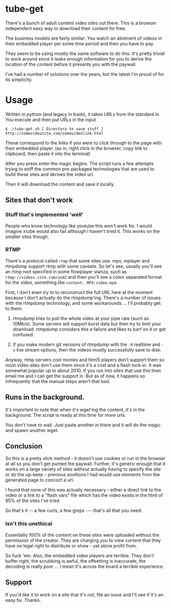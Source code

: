 # tube-get

There's a bunch of adult content video sites out there. This is a browser independent easy way to download their content for free.

The business models are fairly similar: You watch an allotment of videos in their embedded player per some time period and then you have to pay.

They seem to be using mostly the same software to do this. It's pretty trivial to work around since it leaks enough information for you to derive the location of the content before it presents you with the paywall.

I've had a number of solutions over the years, but the latest I'm proud of for its simplicity.

# Usage

Written in python (and legacy in bash), it takes URLs from the standard in.  You execute and then put URLs in the input

    $ ./tube-get.sh [ Directory to save stuff ]
    http://somevideosite.com/somevideolink.html

These correspond to the links if you were to click through to the page with their embedded player. (as in, right click in the browser, copy link to clipboard, then paste it into the terminal)

After you press enter the magic begins.  The script runs a few attempts trying to sniff the common pre-packaged technologies that are used to build these sites and derives the video url.

Then it will download the content and save it locally.

## Sites that don't work

### Stuff that's implemented 'well'
People who know technology like youtube this won't work for.  I would imagine xtube would also fail although I haven't tried it.  This works on the smaller sites though.  

### RTMP
There's a protocol called `rtmp` that some sites use.  mpv, mplayer and rtmpdump support rtmp with some caveats.  So let's see, usually you'll see an rtmp root specified in some flowplayer stanza, such as `rtmp://videos.site.com/vod2`  and then you'll see a colon separated format for the video, something like `content: MP4:video.mp4`.  

First, I don't even *try* to to reconstruct the full URL here at the moment because I don't actually do the rtmpdump'ing.  There's a number of issues with the rtmpdump technology, and some workarounds ... I'll probably get to them:

  1. rtmpdump tries to pull the whole video at your pipe rate (such as 10Mb/s).  Some servers will support burst data but then try to limit your download.  rtmpdump considers this a failure and likes to barf on it or get confused.

  2. If you make modern git versions of rtmpdump with the `-R` realtime and `-v` live stream options, then the videos mostly successfully save to disk.

Anyway, rtmp servers cost monies and html5 players don't support them so most video sites don't use them since it's a cost
and a flash lock-in.  It was somewhat popular up to about 2010.   If you run into sites that use this then email me and I
can get the support in.  But as of now, it happens so infrequently that the manual steps aren't that bad.

## Runs in the background.

It's important to note that when it's wget'ing the content, it's in the background.  The script is ready at this time for more urls.

You don't have to wait.  Just paste another in there and it will do the magic and spawn another wget.  

## Conclusion

So this is a pretty slick method - it doesn't use cookies or run in the browser at all so you don't get punted the paywall.  Further, it's generic enough that it works on a large variety of sites without actually having to specify the site or do the up-keep - previous soultions I had would use elements from the generated page to concoct a url. 

I found that none of this was actually necessary - either a direct link to the video or a link to a "flash vars" file which has the video exists in the html of 95% of the sites I've tried.

So that's it -- a few curls, a few greps --- that's all that you need.

### Isn't this unethical

Essentially 100% of the content on these sites were uploaded without the permission of the creator.  They are charging you to view content that they have no legal right to distribute or show - yet alone profit from.

So fuck 'em. Also, the embedded video players are terrible. They don't buffer right, the scrubbing is awful, the offsetting is inaccurate, the decoding is really poor ... I mean it's across the board a terrible experience.

## Support

If you'd like it to work on a site that it's not, file an issue and I'll see if it's an easy fix.  Thanks.
